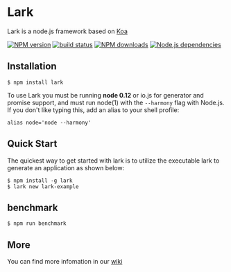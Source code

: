 Lark
====

Lark is a node.js framework based on [Koa](https://github.com/koajs/koa)

[![NPM version][npm-image]][npm-url]
[![build status][travis-image]][travis-url]
[![NPM downloads][downloads-image]][npm-url]
[![Node.js dependencies][david-image]][david-url]


## Installation

```
$ npm install lark
```

  To use Lark you must be running __node 0.12__ or io.js for generator and promise support, and must run node(1)
  with the `--harmony` flag with Node.js. If you don't like typing this, add an alias to your shell profile:

```
alias node='node --harmony'
```
 
## Quick Start

The quickest way to get started with lark is to utilize the executable lark to generate an application as shown below:

```
$ npm install -g lark
$ lark new lark-example
```

## benchmark

```
$ npm run benchmark
```

## More

You can find more infomation in our [wiki](https://github.com/larkjs/lark/wiki) 

[npm-image]: https://img.shields.io/npm/v/lark.svg?style=flat-square
[npm-url]: https://npmjs.org/package/lark
[travis-image]: https://img.shields.io/travis/larkjs/lark/master.svg?style=flat-square
[travis-url]: https://travis-ci.org/larkjs/lark
[downloads-image]: https://img.shields.io/npm/dm/lark.svg?style=flat-square
[david-image]: https://img.shields.io/david/larkjs/lark.svg?style=flat-square
[david-url]: https://david-dm.org/larkjs/lark
